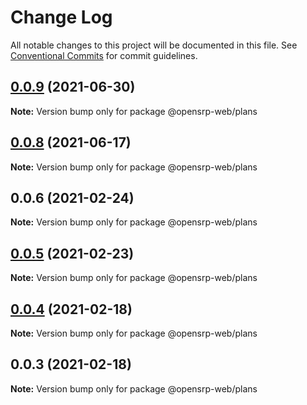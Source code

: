# Change Log

All notable changes to this project will be documented in this file.
See [Conventional Commits](https://conventionalcommits.org) for commit guidelines.

## [0.0.9](https://github.com/opensrp/web/compare/@opensrp-web/plans@0.0.8...@opensrp-web/plans@0.0.9) (2021-06-30)

**Note:** Version bump only for package @opensrp-web/plans

## [0.0.8](https://github.com/opensrp/web/compare/@opensrp-web/plans@0.0.7...@opensrp-web/plans@0.0.8) (2021-06-17)

**Note:** Version bump only for package @opensrp-web/plans

## 0.0.6 (2021-02-24)

**Note:** Version bump only for package @opensrp-web/plans

## [0.0.5](https://github.com/opensrp/web/compare/@opensrp-web/plans@0.0.4...@opensrp-web/plans@0.0.5) (2021-02-23)

**Note:** Version bump only for package @opensrp-web/plans

## [0.0.4](https://github.com/opensrp/web/compare/@opensrp-web/plans@0.0.3...@opensrp-web/plans@0.0.4) (2021-02-18)

**Note:** Version bump only for package @opensrp-web/plans

## 0.0.3 (2021-02-18)

**Note:** Version bump only for package @opensrp-web/plans
